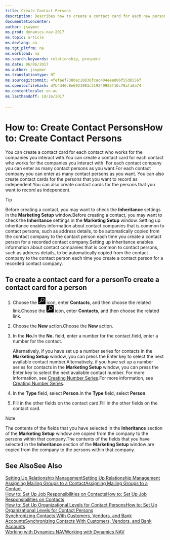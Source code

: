 ```yaml
---
title: Create Contact Persons
description: Describes how to create a contact card for each new person or prospect you interact with or have a business relationship with.
documentationcenter: 
author: jswymer
ms.prod: dynamics-nav-2017
ms.topic: article
ms.devlang: na
ms.tgt_pltfrm: na
ms.workload: na
ms.search.keywords: relationship, prospect
ms.date: 06/06/2017
ms.author: jswymer
ms.translationtype: HT
ms.sourcegitcommit: 4fefaef7380ac10836fcac404eea006f55d8556f
ms.openlocfilehash: d7b4d46c8e6921983c319249983f16c70afa0a74
ms.contentlocale: en-au
ms.lasthandoff: 10/16/2017

---
```

# <a name="how-to-create-contact-persons"></a><span data-ttu-id="f45c9-103">How to: Create Contact Persons</span><span class="sxs-lookup"><span data-stu-id="f45c9-103">How to: Create Contact Persons</span></span>
<span data-ttu-id="f45c9-104">You can create a contact card for each contact who works for the companies you interact with.</span><span class="sxs-lookup"><span data-stu-id="f45c9-104">You can create a contact card for each contact who works for the companies you interact with.</span></span> <span data-ttu-id="f45c9-105">For each contact company you can enter as many contact persons as you want.</span><span class="sxs-lookup"><span data-stu-id="f45c9-105">For each contact company you can enter as many contact persons as you want.</span></span> <span data-ttu-id="f45c9-106">You can also create contact cards for the persons that you want to record as independent.</span><span class="sxs-lookup"><span data-stu-id="f45c9-106">You can also create contact cards for the persons that you want to record as independent.</span></span>

> [!TIP]  
>   <span data-ttu-id="f45c9-107">Before creating a contact, you may want to check the **Inheritance** settings in the **Marketing Setup** window.</span><span class="sxs-lookup"><span data-stu-id="f45c9-107">Before creating a contact, you may want to check the **Inheritance** settings in the **Marketing Setup** window.</span></span> <span data-ttu-id="f45c9-108">Setting up inheritance enables information about contact companies that is common to contact persons, such as address details, to be automatically copied from the contact company to the contact person each time you create a contact person for a recorded contact company.</span><span class="sxs-lookup"><span data-stu-id="f45c9-108">Setting up inheritance enables information about contact companies that is common to contact persons, such as address details, to be automatically copied from the contact company to the contact person each time you create a contact person for a recorded contact company.</span></span>

## <a name="to-create-a-contact-card-for-a-person"></a><span data-ttu-id="f45c9-109">To create a contact card for a person</span><span class="sxs-lookup"><span data-stu-id="f45c9-109">To create a contact card for a person</span></span>
1. <span data-ttu-id="f45c9-110">Choose the ![Search for Page or Report](media/ui-search/search_small.png "Search for Page or Report icon") icon, enter **Contacts**, and then choose the related link.</span><span class="sxs-lookup"><span data-stu-id="f45c9-110">Choose the ![Search for Page or Report](media/ui-search/search_small.png "Search for Page or Report icon") icon, enter **Contacts**, and then choose the related link.</span></span>
2. <span data-ttu-id="f45c9-111">Choose the **New** action.</span><span class="sxs-lookup"><span data-stu-id="f45c9-111">Choose the **New** action.</span></span>
3. <span data-ttu-id="f45c9-112">In the **No.**</span><span class="sxs-lookup"><span data-stu-id="f45c9-112">In the **No.**</span></span> <span data-ttu-id="f45c9-113">field, enter a number for the contact.</span><span class="sxs-lookup"><span data-stu-id="f45c9-113">field, enter a number for the contact.</span></span>

    <span data-ttu-id="f45c9-114">Alternatively, if you have set up a number series for contacts in the **Marketing Setup** window, you can press the Enter key to select the next available contact number.</span><span class="sxs-lookup"><span data-stu-id="f45c9-114">Alternatively, if you have set up a number series for contacts in the **Marketing Setup** window, you can press the Enter key to select the next available contact number.</span></span> <span data-ttu-id="f45c9-115">For more information, see [Creating Number Series](ui-create-number-series.md).</span><span class="sxs-lookup"><span data-stu-id="f45c9-115">For more information, see [Creating Number Series](ui-create-number-series.md).</span></span>
4. <span data-ttu-id="f45c9-116">In the **Type** field, select **Person**.</span><span class="sxs-lookup"><span data-stu-id="f45c9-116">In the **Type** field, select **Person**.</span></span>
5. <span data-ttu-id="f45c9-117">Fill in the other fields on the contact card.</span><span class="sxs-lookup"><span data-stu-id="f45c9-117">Fill in the other fields on the contact card.</span></span>

> [!NOTE]  
>   <span data-ttu-id="f45c9-118">The contents of the fields that you have selected in the **Inheritance** section of the **Marketing Setup** window are copied from the company to the persons within that company.</span><span class="sxs-lookup"><span data-stu-id="f45c9-118">The contents of the fields that you have selected in the **Inheritance** section of the **Marketing Setup** window are copied from the company to the persons within that company.</span></span>

## <a name="see-also"></a><span data-ttu-id="f45c9-119">See Also</span><span class="sxs-lookup"><span data-stu-id="f45c9-119">See Also</span></span>
[<span data-ttu-id="f45c9-120">Setting Up Relationship Management</span><span class="sxs-lookup"><span data-stu-id="f45c9-120">Setting Up Relationship Management</span></span>](marketing-setup-marketing.md)  
[<span data-ttu-id="f45c9-121">Assigning Mailing Groups to a Contact</span><span class="sxs-lookup"><span data-stu-id="f45c9-121">Assigning Mailing Groups to a Contact</span></span>](marketing-mailing-groups.md#AssignMailGroupContact)  
[<span data-ttu-id="f45c9-122">How to: Set Up Job Responsibilities on Contacts</span><span class="sxs-lookup"><span data-stu-id="f45c9-122">How to: Set Up Job Responsibilities on Contacts</span></span>](marketing-job-responsibilities.md)  
[<span data-ttu-id="f45c9-123">How to: Set Up Organizational Levels for Contact Persons</span><span class="sxs-lookup"><span data-stu-id="f45c9-123">How to: Set Up Organizational Levels for Contact Persons</span></span>](marketing-organizational-levels.md)  
[<span data-ttu-id="f45c9-124">Synchronizing Contacts With Customers, Vendors, and Bank Accounts</span><span class="sxs-lookup"><span data-stu-id="f45c9-124">Synchronizing Contacts With Customers, Vendors, and Bank Accounts</span></span>](marketing-synchronize-contacts-customers-vendors-bank-accounts.md)  
[<span data-ttu-id="f45c9-125">Working with Dynamics NAV</span><span class="sxs-lookup"><span data-stu-id="f45c9-125">Working with Dynamics NAV</span></span>](ui-work-product.md)  

